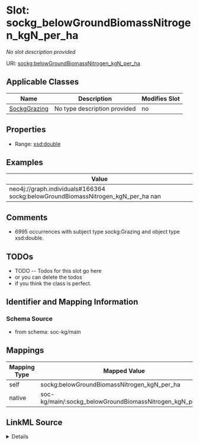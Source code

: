 

# Slot: sockg_belowGroundBiomassNitrogen_kgN_per_ha


_No slot description provided_





URI: [sockg:belowGroundBiomassNitrogen_kgN_per_ha](http://www.semanticweb.org/sockg/ontologies/2024/0/soil-carbon-ontology/belowGroundBiomassNitrogen_kgN_per_ha)



<!-- no inheritance hierarchy -->





## Applicable Classes

| Name | Description | Modifies Slot |
| --- | --- | --- |
| [SockgGrazing](../classes/SockgGrazing.md) | No type description provided |  no  |







## Properties

* Range: [xsd:double](http://www.w3.org/2001/XMLSchema#double)






## Examples

| Value |
| --- |
| neo4j://graph.individuals#166364 sockg:belowGroundBiomassNitrogen_kgN_per_ha nan |

## Comments

* 6995 occurrences with subject type sockg:Grazing and object type xsd:double.

## TODOs

* TODO -- Todos for this slot go here
* or you can delete the todos
* if you think the class is perfect.

## Identifier and Mapping Information







### Schema Source


* from schema: soc-kg/main




## Mappings

| Mapping Type | Mapped Value |
| ---  | ---  |
| self | sockg:belowGroundBiomassNitrogen_kgN_per_ha |
| native | soc-kg/main/:sockg_belowGroundBiomassNitrogen_kgN_per_ha |




## LinkML Source

<details>
```yaml
name: sockg_belowGroundBiomassNitrogen_kgN_per_ha
description: No slot description provided
todos:
- TODO -- Todos for this slot go here
- or you can delete the todos
- if you think the class is perfect.
comments:
- 6995 occurrences with subject type sockg:Grazing and object type xsd:double.
examples:
- value: neo4j://graph.individuals#166364 sockg:belowGroundBiomassNitrogen_kgN_per_ha
    nan
from_schema: soc-kg/main
rank: 1000
slot_uri: sockg:belowGroundBiomassNitrogen_kgN_per_ha
alias: sockg_belowGroundBiomassNitrogen_kgN_per_ha
domain_of:
- sockg_Grazing
range: double

```
</details>